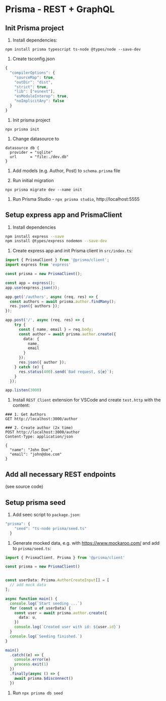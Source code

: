 # Prisma - REST + GraphQL

## Init Prisma project

1. Install dependencies:

`npm install prisma typescript ts-node @types/node --save-dev`

1. Create tsconfig.json

```ts
{
  "compilerOptions": {
    "sourceMap": true,
    "outDir": "dist",
    "strict": true,
    "lib": ["esnext"],
    "esModuleInterop": true,
    "noImplicitAny": false
  }
}
```

1. Init prisma project

`npx prisma init`

1. Change datasource to

```schema
datasource db {
  provider = "sqlite"
  url      = "file:./dev.db"
}
```

1. Add models (e.g. Author, Post) to `schema.prisma` file

1. Run initial migration

`npx prisma migrate dev --name init`

1. Run Prisma Studio - `npx prisma studio`, http://localhost:5555

## Setup express app and PrismaClient

1. Install dependencies

```sh
npm install express --save
npm install @types/express nodemon --save-dev
```

1. Create express app and init Prisma client in `src/index.ts`:

```ts
import { PrismaClient } from '@prisma/client';
import express from 'express'

const prisma = new PrismaClient();

const app = express();
app.use(express.json());

app.get('/authors', async (req, res) => {
  const authors = await prisma.author.findMany();
  res.json({ authors });
});

app.post('/', async (req, res) => {
    try {
      const { name, email } = req.body;
      const author = await prisma.author.create({
        data: {
          name,
          email
        }
      });
      res.json({ author });
    } catch (e) {
      res.status(400).send(`Bad request, ${e}`);
    }
  });

app.listen(3000)
```

1. Install `REST Client` extension for VSCode and create `test.http` with the content:

```
### 1. Get Authors
GET http://localhost:3000/author

### 2. Create author (2x time)
POST http://localhost:3000/author
Content-Type: application/json

{
  "name": "John Doe",
  "email": "john@doe.com"
}
```

## Add all necessary REST endpoints

(see source code)

## Setup prisma seed

1. Add seec script to `package.json`:

```js
"prisma": {
    "seed": "ts-node prisma/seed.ts"
  }
```

1. Generate mocked data, e.g. with https://www.mockaroo.com/ and add to `prisma/seed.ts`:

```ts
import { PrismaClient, Prisma } from '@prisma/client'

const prisma = new PrismaClient()


const userData: Prisma.AuthorCreateInput[] = [
  // add mock data
];

async function main() {
  console.log(`Start seeding ...`)
  for (const u of userData) {
    const user = await prisma.author.create({
      data: u,
    })
    console.log(`Created user with id: ${user.id}`)
  }
  console.log(`Seeding finished.`)
}

main()
  .catch((e) => {
    console.error(e)
    process.exit(1)
  })
  .finally(async () => {
    await prisma.$disconnect()
  })
```

1. Run `npx prisma db seed`

